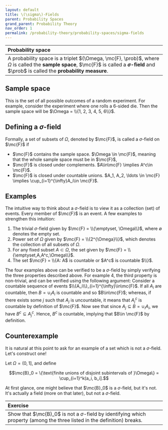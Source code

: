 ```yaml
---
layout: default
title: \(\sigma\)-Fields
parent: Probability Spaces
grand_parent: Probability Theory
nav_order: 1
permalink: /probability-theory/probability-spaces/sigma-fields
---
```


| <span class="fs-4 text-green-100">Probability space</span> |
|:---------------|
| A probability space is a triplet $(\Omega, \mc{F}, \prob)$, where $\Omega$ is called the **sample space**, $\mc{F}$ is called a **$\sigma$-field** and $\prob$ is called the **probability measure**.|

## Sample space
This is the set of all possible outcomes of a random experiment. For example, consider the experiment where one rolls a $6$-sided die. Then the sample space will be $\Omega = \\{1, 2, 3, 4, 5, 6\\}$.

## Defining a $\sigma$-field
Formally, a set of subsets of $\Omega$, denoted by $\mc{F}$, is called a <span class="text-blue-100">$\sigma$-field on $\mc{F}$</span> if
- <span class="text-blue-100">$\mc{F}$ contains the sample space.</span>
$\Omega \in \mc{F}$, meaning that the whole sample space must be in $\mc{F}$,
- <span class="text-blue-100">$\mc{F}$ is closed under complements.</span>
$A\in\mc{F} \implies A^c\in \mc{F}$.
- <span class="text-blue-100">$\mc{F}$ is closed under countable unions.</span>
$A_1, A_2, \ldots \in \mc{F} \implies \cup_{i=1}^{\infty}A_i\in \mc{F}$.

## Examples
The intuitive way to think about a $\sigma$-field is to view it as a collection (set) of events. <span class="text-blue-100">Every member of $\mc{F}$ is an event</span>. A few examples to strengthen this intuition:
1. The trivial $\sigma$-field given by $\mc{F} = \\{\emptyset, \Omega\\}$, where $\emptyset$ denotes the empty set.
2. Power set of $\Omega$ given by $\mc{F} = \\{2^{\Omega}\\}$, which denotes the collection of all subsets of $\Omega$.
3. For any fixed subset $A\subset\Omega$, the set given by $\mc{F} = \\{\emptyset,A,A^c,\Omega\\}$.
4. The set $\mc{F} = \\{A: A$ is countable or $A^c$ is countable $\\}$.

The four examples above can be verified to be a $\sigma$-field by simply verifying the three properties described above. For example 4, the third property is non-trivial, and can be verified using the following argument: Consider a countable sequence of events $\\{A_i\\}_{i=1}^{\infty}\in\mc{F}$. If all $A_i$ are countable, then $B=\cup_i A_i$ is countable and so $B\in\mc{F}$; whereas, if there exists some $j$ such that $A_j$ is uncountable, it means that $A_j^c$ is countable by definition of $\mc{F}$. Now see that since $A_j\subseteq B=\cup_i A_i$, we have $B^c\subseteq A_j^c$. Hence, $B^c$ is countable, implying that $B\in \mc{F}$ by definition.

## Counterexample
It is natural at this point to ask for an example of a set which is not a $\sigma$-field. Let's construct one!

Let $\Omega = (0, 1]$, and define

$$\mc{B}_0 = \{\text{finite unions of disjoint subintervals of }\Omega\} = \cup_{i=1}^k(a_i, b_i].$$

At first glance, one might believe that $\mc{B}_0$ is a $\sigma$-field, but it's not. It's actually a <span class="text-blue-100">field</span> (more on that later), but not a $\sigma$-field.

| <span class="fs-4 text-green-100">Exercise</span> |
|:---------------|
| Show that $\mc{B}_0$ is not a $\sigma$-field by identifying which property (among the three listed in the definition) breaks.|
